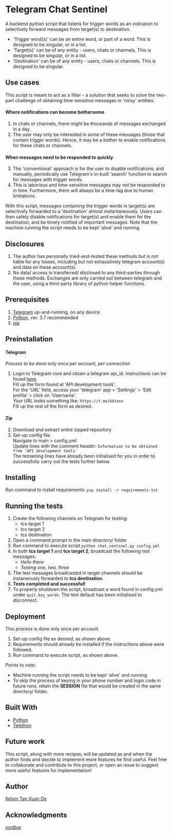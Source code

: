 # Telegram Chat Sentinel
A backend python script that listens for trigger words as an indication to selectively forward messages from target(s) to destination.
* 'Trigger word(s)' can be an entire word, or part of a word. This is designed to be singular, or in a list.
* 'Target(s)' can be of any entity - users, chats or channels. This is designed to be singular, or in a list.
* 'Destination' can be of any entity - users, chats or channels. This is designed to be singular.

## Use cases
This script is meant to act as a filter - a solution that seeks to solve the two-part challenge of obtaining time-sensitive messages in 'noisy' entities.

#### Where notifications can become bothersome
1. In chats or channels, there might be thousands of messages exchanged in a day.
2. The user may only be interested in some of these messages (those that contain trigger words).
   Hence, it may be a bother to enable notifications for these chats or channels.

#### When messages need to be responded to quickly
3. The 'conventional' approach is for the user to disable notifications; and manually, periodically use Telegram's in-built 'search' function to search for messages with trigger words.
4. This is laborious and time-sensitive messages may not be responded to in time. Furthermore, there will always be a time-lag due to human limitations.

With this script, messages containing the trigger words in target(s) are selectively forwarded to a 'destination' almost instantaneously.
Users can then safely disable notifications for target(s) and enable them for the destination; and be timely notified of important messages. Note that the machine running the script needs to be kept 'alive' and running. 

## Disclosures
1. The author has personally tried-and-tested these methods but is not liable for any losses, including but not exhaustively telegram account(s) and data on these account(s). 
2. No data/ access is transferred/ disclosed to any third-parties through these methods. Exchanges are only carried out between telegram and the user, using a third-party library of python helper functions.

## Prerequisites
1. [Telegram](https://web.telegram.org/) up-and-running, on any device
2. [Python](https://www.python.org/downloads/), ver. 3.7 recommended
3. [pip](https://pypi.org/project/pip/)

## Preinstallation
#### Telegram
_Process to be done only once per account, per connection_
1. Login to Telegram core and obtain a telegram api_id.
   Instructions can be found [here](https://core.telegram.org/api/obtaining_api_id).</br>
   Fill up the form found at 'API development tools'.</br>
   For the 'URL' field, access your 'telegram' app > 'Settings' > 'Edit profile' > click on 'Username'.</br>
   Your URL looks something like: `https://t.me/kktann`</br>
   Fill up the rest of the form as desired.
#### Zip
2. Download and extract entire zipped repository
3. Set-up config file.</br>
   Navigate to main > config.yml</br>
   Update lines with the comment header: `Information to be obtained from 'API development tools'`</br>
   The remaining lines have already been initialised for you in order to successfully carry out the tests further below.

## Installing

Run command to install requirements:
```pip install -r requirements.txt```

## Running the tests

1. Create the following channels on Telegram for testing:
   * tcs target 1
   * tcs target 2
   * tcs destination
2. Open a command prompt in the main directory/ folder
3. Run command to execute script
   ```python chat_sentinel.py config.yml```
4. In both **tcs target 1** and **tcs target 2**, broadcast the following test messages:
   * *Hello there*
   * *Testing one, two, three*
5. The test messages broadcasted in target channels should be instaneously forwarded to **tcs destination**.
6. **Tests completed and successful!**
7. To properly shutdown the script, broadcast a word found in config.yml under `quit_key_words`. The test default has been initialised to *disconnect*. 

## Deployment
This process is done only once per account.
1. Set-up config file as desired, as shown above.
2. Requirements should already be installed if the instructions above were followed.
3. Run command to execute script, as shown above.

Points to note:
* Machine running the script needs to be kept 'alive' and running.
* To skip the process of keying in your phone number and login code in future runs, retain the **SESSION** file that would be created in the same directory/ folder.

## Built With

* [Python](https://www.python.org/downloads/)
* [Telethon](https://arabic-telethon.readthedocs.io/en/stable/)

## Future work

This script, along with more recipes; will be updated as and when the author finds and decide to implement more features he find useful.
Feel free to collaborate and contribute to this project, or open an issue to suggest more useful features for implementation!

## Author

[Kelvin Tan Xuan De](https://github.com/kelvinxuande)

## Acknowledgments

[voidbar](https://github.com/voidbar)
